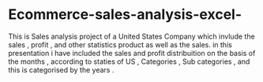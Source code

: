 # Ecommerce-sales-analysis-excel-
This is Sales analysis project of a United States Company which invlude the sales , profit , and other statistics product as well as the sales. in this presentation i have included the sales and profit distribuition on the basis of the months , according to staties of US , Categories , Sub categories , and this is categorised by the years .
